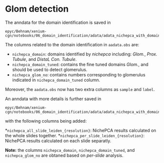 # Glom detection

The anndata for the domain identification is saved in
```
epyc/Behnam/xenium-cgn/notebooks/06_domain_identification/adata/adata_nichepca_with_domain_tuned_v1.h5ad
```
The columns related to the domain identification in ```aadata.obs``` are:

* ```nichepca_domain```: domains identified by *nichepca* including: *Glom.*, *Prox. Tubule*, and *DistaL Con. Tubule*.
* ```nichepca_domain_tuned```: contains the fine tuned domains *Glom.*, and should be used to detect glomerulus.
* ```nichepca_glom_no```: contains numbers corresponding to glomerulus indicated in ```nichepca_domain_tuned``` column.

Moreover, the ```aadata.obs``` now has two extra columns as ```sample``` and ```label```.

An anndata with more details is further saved in
```
epyc/Behnam/xenium-cgn/notebooks/06_domain_identification/adata/adata_nichepca_with_domain_tuned_v2.h5ad
```
with the following columns being added:

*```nichepca_all_slide_leiden_{resolution}```: NichePCA results calculated on the whole slides together.
*```nichepca_per_slide_leiden_{resolution}```: NichePCA results calculated on each slide separatly.

**Note:** the columns ```nichepca_domain```, ```nichepca_domain_tuned```, and ```nichepca_glom_no``` are obtaned based on *per-slide* analysis.

